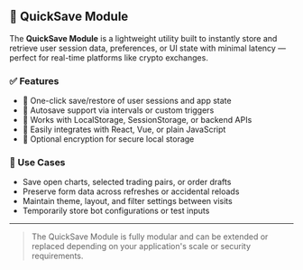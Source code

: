 ## 💾 QuickSave Module

The **QuickSave Module** is a lightweight utility built to instantly store and retrieve user session data, preferences, or UI state with minimal latency — perfect for real-time platforms like crypto exchanges.

### ✅ Features

- 🔹 One-click save/restore of user sessions and app state  
- 🔹 Autosave support via intervals or custom triggers  
- 🔹 Works with LocalStorage, SessionStorage, or backend APIs  
- 🔹 Easily integrates with React, Vue, or plain JavaScript  
- 🔹 Optional encryption for secure local storage

### 🔧 Use Cases

- Save open charts, selected trading pairs, or order drafts  
- Preserve form data across refreshes or accidental reloads  
- Maintain theme, layout, and filter settings between visits  
- Temporarily store bot configurations or test inputs

---

> The QuickSave Module is fully modular and can be extended or replaced depending on your application's scale or security requirements.
